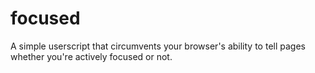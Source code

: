 # focused
A simple userscript that circumvents your browser's ability to tell pages whether you're actively focused or not.
